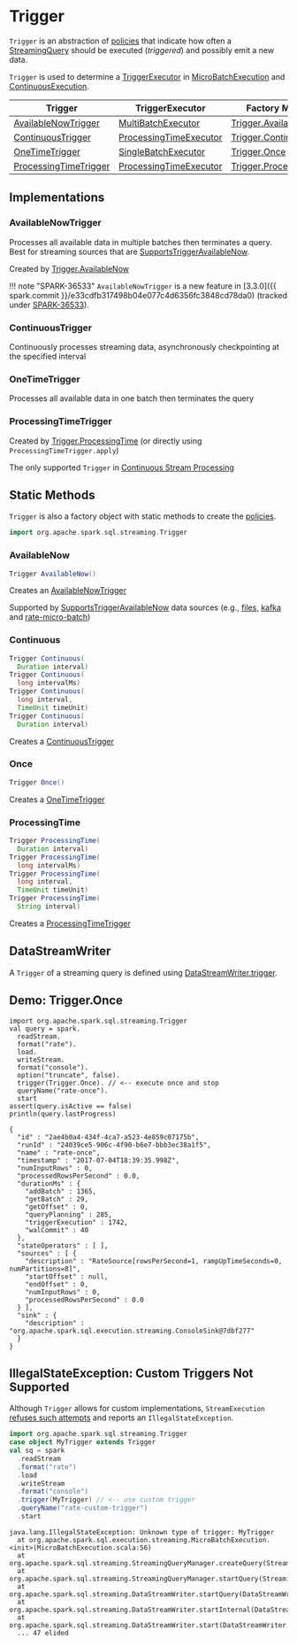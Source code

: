 # Trigger

`Trigger` is an abstraction of [policies](#implementations) that indicate how often a [StreamingQuery](StreamingQuery.md) should be executed (_triggered_) and possibly emit a new data.

`Trigger` is used to determine a [TriggerExecutor](TriggerExecutor.md) in [MicroBatchExecution](micro-batch-execution/MicroBatchExecution.md#triggerExecutor) and [ContinuousExecution](continuous-execution/ContinuousExecution.md#triggerExecutor).

Trigger  | TriggerExecutor | Factory Method
---------|-----------------|---------------
 [AvailableNowTrigger](#AvailableNowTrigger) | [MultiBatchExecutor](TriggerExecutor.md#MultiBatchExecutor) | [Trigger.AvailableNow](#AvailableNow)
 [ContinuousTrigger](#ContinuousTrigger) | [ProcessingTimeExecutor](TriggerExecutor.md#ProcessingTimeExecutor) | [Trigger.Continuous](#Continuous)
 [OneTimeTrigger](#OneTimeTrigger) | [SingleBatchExecutor](TriggerExecutor.md#SingleBatchExecutor) | [Trigger.Once](#Once)
 [ProcessingTimeTrigger](#ProcessingTimeTrigger) | [ProcessingTimeExecutor](TriggerExecutor.md#ProcessingTimeExecutor) | [Trigger.ProcessingTime](#ProcessingTime)

## Implementations

### <span id="AvailableNowTrigger"> AvailableNowTrigger

Processes all available data in multiple batches then terminates a query. Best for streaming sources that are [SupportsTriggerAvailableNow](SupportsTriggerAvailableNow.md).

Created by [Trigger.AvailableNow](#AvailableNow)

!!! note "SPARK-36533"
    `AvailableNowTrigger` is a new feature in [3.3.0]({{ spark.commit }}/e33cdfb317498b04e077c4d6356fc3848cd78da0) (tracked under [SPARK-36533](https://issues.apache.org/jira/browse/SPARK-36533)).

### <span id="ContinuousTrigger"> ContinuousTrigger

Continuously processes streaming data, asynchronously checkpointing at the specified interval

### <span id="OneTimeTrigger"> OneTimeTrigger

Processes all available data in one batch then terminates the query

### <span id="ProcessingTimeTrigger"> ProcessingTimeTrigger

Created by [Trigger.ProcessingTime](#ProcessingTime) (or directly using `ProcessingTimeTrigger.apply`)

The only supported `Trigger` in [Continuous Stream Processing](continuous-execution/index.md)

## Static Methods

`Trigger` is also a factory object with static methods to create the [policies](#implementations).

```scala
import org.apache.spark.sql.streaming.Trigger
```

### <span id="AvailableNow"> AvailableNow

```java
Trigger AvailableNow()
```

Creates an [AvailableNowTrigger](#AvailableNowTrigger)

Supported by [SupportsTriggerAvailableNow](SupportsTriggerAvailableNow.md#implementations) data sources (e.g., [files](datasources/file/index.md#AvailableNow), [kafka](kafka/index.md#AvailableNow) and [rate-micro-batch](datasources/rate-micro-batch/index.md#AvailableNow))

### <span id="Continuous"> Continuous

```java
Trigger Continuous(
  Duration interval)
Trigger Continuous(
  long intervalMs)
Trigger Continuous(
  long interval,
  TimeUnit timeUnit)
Trigger Continuous(
  Duration interval)
```

Creates a [ContinuousTrigger](#ContinuousTrigger)

### <span id="Once"> Once

```java
Trigger Once()
```

Creates a [OneTimeTrigger](#OneTimeTrigger)

### <span id="ProcessingTime"> ProcessingTime

```java
Trigger ProcessingTime(
  Duration interval)
Trigger ProcessingTime(
  long intervalMs)
Trigger ProcessingTime(
  long interval,
  TimeUnit timeUnit)
Trigger ProcessingTime(
  String interval)
```

Creates a [ProcessingTimeTrigger](#ProcessingTimeTrigger)

## <span id="DataStreamWriter"> DataStreamWriter

A `Trigger` of a streaming query is defined using [DataStreamWriter.trigger](DataStreamWriter.md#trigger).

## Demo: Trigger.Once

```text
import org.apache.spark.sql.streaming.Trigger
val query = spark.
  readStream.
  format("rate").
  load.
  writeStream.
  format("console").
  option("truncate", false).
  trigger(Trigger.Once). // <-- execute once and stop
  queryName("rate-once").
  start
assert(query.isActive == false)
println(query.lastProgress)
```

```text
{
  "id" : "2ae4b0a4-434f-4ca7-a523-4e859c07175b",
  "runId" : "24039ce5-906c-4f90-b6e7-bbb3ec38a1f5",
  "name" : "rate-once",
  "timestamp" : "2017-07-04T18:39:35.998Z",
  "numInputRows" : 0,
  "processedRowsPerSecond" : 0.0,
  "durationMs" : {
    "addBatch" : 1365,
    "getBatch" : 29,
    "getOffset" : 0,
    "queryPlanning" : 285,
    "triggerExecution" : 1742,
    "walCommit" : 40
  },
  "stateOperators" : [ ],
  "sources" : [ {
    "description" : "RateSource[rowsPerSecond=1, rampUpTimeSeconds=0, numPartitions=8]",
    "startOffset" : null,
    "endOffset" : 0,
    "numInputRows" : 0,
    "processedRowsPerSecond" : 0.0
  } ],
  "sink" : {
    "description" : "org.apache.spark.sql.execution.streaming.ConsoleSink@7dbf277"
  }
}
```

## IllegalStateException: Custom Triggers Not Supported

Although `Trigger` allows for custom implementations, `StreamExecution` [refuses such attempts](StreamExecution.md#triggerExecutor) and reports an `IllegalStateException`.

```scala
import org.apache.spark.sql.streaming.Trigger
case object MyTrigger extends Trigger
val sq = spark
  .readStream
  .format("rate")
  .load
  .writeStream
  .format("console")
  .trigger(MyTrigger) // <-- use custom trigger
  .queryName("rate-custom-trigger")
  .start
```

```text
java.lang.IllegalStateException: Unknown type of trigger: MyTrigger
  at org.apache.spark.sql.execution.streaming.MicroBatchExecution.<init>(MicroBatchExecution.scala:56)
  at org.apache.spark.sql.streaming.StreamingQueryManager.createQuery(StreamingQueryManager.scala:279)
  at org.apache.spark.sql.streaming.StreamingQueryManager.startQuery(StreamingQueryManager.scala:326)
  at org.apache.spark.sql.streaming.DataStreamWriter.startQuery(DataStreamWriter.scala:427)
  at org.apache.spark.sql.streaming.DataStreamWriter.startInternal(DataStreamWriter.scala:406)
  at org.apache.spark.sql.streaming.DataStreamWriter.start(DataStreamWriter.scala:249)
  ... 47 elided
```
